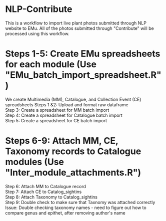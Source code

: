 # NLP-Contribute
  This is a workflow to import live plant photos submitted through NLP website to EMu. All of the photos submitted through "Contribute" will be processed using this workflow. 


# Steps 1-5: Create EMu spreadsheets for each module (Use "EMu_batch_import_spreadsheet.R")
We create Multimedia (MM), Catalogue, and Collection Event (CE) spreadsheets 
Steps 1 &2: Upload and format raw dataframe<br />
Step 3: Create a spreadsheet for MM batch import <br />
Step 4: Create a spreadsheet for Catalogue batch import<br />
Step 5: Create a spreadsheet for CE batch import<br />

# Steps 6-9: Attach MM, CE, Taxonomy records to Catalogue modules (Use "Inter_module_attachments.R")
Step 6: Attach MM to Catalogue record<br />
Step 7: Attach CE to Catalog_sightins<br />
Step 8: Attach Taxonomy to Catalog_sightins<br />
Step 9: Double check to make sure that Taxnomy was attached correctly<br />
Issue: Double checking taxonomy names - need to figure out how to compare genus and epithet, after removing author's name
